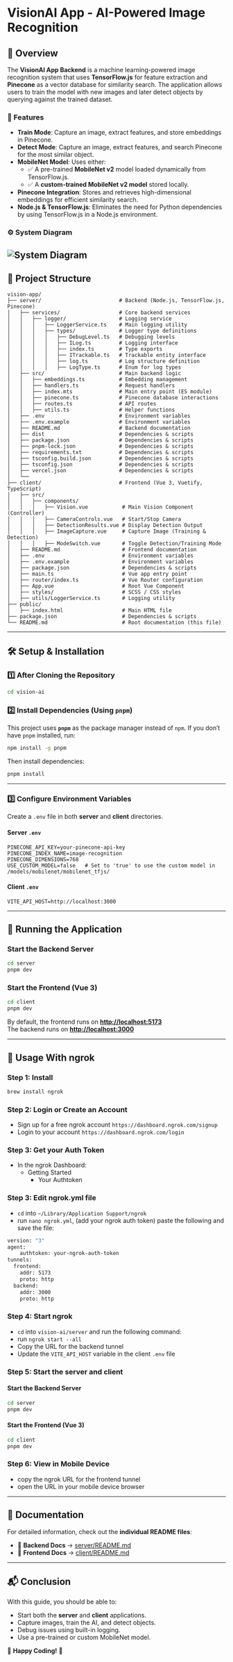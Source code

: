 # VisionAI App - AI-Powered Image Recognition

## 📌 Overview
The **VisionAI App Backend** is a machine learning-powered image recognition system that uses **TensorFlow.js** for feature extraction and **Pinecone** as a vector database for similarity search. The application allows users to train the model with new images and later detect objects by querying against the trained dataset.

### 🚀 Features
- **Train Mode**: Capture an image, extract features, and store embeddings in Pinecone.
- **Detect Mode**: Capture an image, extract features, and search Pinecone for the most similar object.
- **MobileNet Model**: Uses either:
   - ✅ A pre-trained **MobileNet v2** model loaded dynamically from TensorFlow.js.
   - ✅ A **custom-trained MobileNet v2 model** stored locally.
- **Pinecone Integration**: Stores and retrieves high-dimensional embeddings for efficient similarity search.
- **Node.js & TensorFlow.js**: Eliminates the need for Python dependencies by using TensorFlow.js in a Node.js environment.

### ⚙️ System Diagram
![System Diagram](server/docs/images/vision-ai-diagram.webp)
---

## 📂 Project Structure

```
vision-app/
├── server/                         # Backend (Node.js, TensorFlow.js, Pinecone)
│   ├── services/                   # Core backend services
│   │   ├── logger/                 # Logging service
│   │   │   ├── LoggerService.ts    # Main logging utility
│   │   │   ├── types/              # Logger type definitions
│   │   │   │   ├── DebugLevel.ts   # Debugging levels
│   │   │   │   ├── ILog.ts         # Logging interface
│   │   │   │   ├── index.ts        # Type exports
│   │   │   │   ├── ITrackable.ts   # Trackable entity interface
│   │   │   │   ├── log.ts          # Log structure definition
│   │   │   │   ├── LogType.ts      # Enum for log types
│   ├── src/                        # Main backend logic
│   │   ├── embeddings.ts           # Embedding management
│   │   ├── handlers.ts             # Request handlers
│   │   ├── index.mts               # Main entry point (ES module)
│   │   ├── pinecone.ts             # Pinecone database interactions
│   │   ├── routes.ts               # API routes
│   │   ├── utils.ts                # Helper functions
│   ├── .env                        # Environment variables
│   ├── .env.example                # Environment variables
│   ├── README.md                   # Backend documentation
│   ├── dist                        # Dependencies & scripts
│   ├── package.json                # Dependencies & scripts
│   ├── pnpm-lock.json              # Dependencies & scripts
│   ├── requirements.txt            # Dependencies & scripts
│   ├── tsconfig.build.json         # Dependencies & scripts
│   ├── tsconfig.json               # Dependencies & scripts
│   ├── vercel.json                 # Dependencies & scripts
│   └──
├── client/                         # Frontend (Vue 3, Vuetify, TypeScript)
│   ├── src/
│   │   ├── components/
│   │   │   ├── Vision.vue           # Main Vision Component (Controller)
│   │   │   ├── CameraControls.vue   # Start/Stop Camera
│   │   │   ├── DetectionResults.vue # Display Detection Output
│   │   │   ├── ImageCapture.vue     # Capture Image (Training & Detection)
│   │   │   ├── ModeSwitch.vue       # Toggle Detection/Training Mode
│   ├── README.md                    # Frontend documentation
│   ├── .env                         # Environment variables
│   ├── .env.example                 # Environment variables
│   ├── package.json                 # Dependencies & scripts
│   ├── main.ts                      # Vue app entry point
│   ├── router/index.ts              # Vue Router configuration
│   ├── App.vue                      # Root Vue Component
│   ├── styles/                      # SCSS / CSS styles
│   ├── utils/LoggerService.ts       # Logging utility
├── public/
│   ├── index.html                   # Main HTML file
├── package.json                     # Dependencies & scripts
└── README.md                        # Root documentation (this file)
```

---

## 🛠 Setup & Installation

### 1️⃣ After Cloning the Repository
```bash
cd vision-ai
```

### 2️⃣ Install Dependencies (**Using `pnpm`**)
This project uses **`pnpm`** as the package manager instead of `npm`. If you don’t have `pnpm` installed, run:

```bash
npm install -g pnpm
```

Then install dependencies:

```bash
pnpm install
```

---

### 3️⃣ Configure Environment Variables
Create a `.env` file in both **server** and **client** directories.

#### **Server `.env`**
```
PINECONE_API_KEY=your-pinecone-api-key
PINECONE_INDEX_NAME=image-recognition
PINECONE_DIMENSIONS=768
USE_CUSTOM_MODEL=false   # Set to 'true' to use the custom model in /models/mobilenet/mobilenet_tfjs/
```

#### **Client `.env`**
```
VITE_API_HOST=http://localhost:3000
```

---

## 🚀 Running the Application

### Start the **Backend Server**
```bash
cd server
pnpm dev
```

### Start the **Frontend (Vue 3)**
```bash
cd client
pnpm dev
```

By default, the frontend runs on **[http://localhost:5173](http://localhost:5173)**  
The backend runs on **[http://localhost:3000](http://localhost:8080)**

---

## 🎯 Usage With ngrok
### **Step 1: Install**
```bash
brew install ngrok
```

### **Step 2: Login or Create an Account** 
- Sign up for a free ngrok account `https://dashboard.ngrok.com/signup`
- Login to your account `https://dashboard.ngrok.com/login`

### **Step 3: Get your Auth Token**
- In the ngrok Dashboard:
  - Getting Started
    - Your Authtoken

### **Step 3: Edit ngrok.yml file**
- `cd` into `~/Library/Application Support/ngrok`
- run `nano ngrok.yml`, (add your ngrok auth token) paste the following and save the file:
```bash
version: "3"
agent:
    authtoken: your-ngrok-auth-token
tunnels:
  frontend:
    addr: 5173
    proto: http
  backend:
    addr: 3000
    proto: http
```

### **Step 4: Start ngrok**
- `cd` into `vision-ai/server` and run the following command:
- run `ngrok start --all`
- Copy the URL for the backend tunnel
- Update the `VITE_API_HOST` variable in the client `.env` file

### **Step 5: Start the server and client**
#### Start the **Backend Server**
```bash
cd server
pnpm dev
```

#### Start the **Frontend (Vue 3)**
```bash
cd client
pnpm dev
```

### **Step 6: View in Mobile Device**
- copy the ngrok URL for the frontend tunnel
- open the URL in your mobile device browser

---

## 📖 Documentation
For detailed information, check out the **individual README files**:

- 📜 **Backend Docs** → [server/README.md](server/README.md)
- 📜 **Frontend Docs** → [client/README.md](client/README.md)

---

## 📬 Conclusion
With this guide, you should be able to:
- Start both the **server** and **client** applications.
- Capture images, train the AI, and detect objects.
- Debug issues using built-in logging.
- Use a pre-trained or custom MobileNet model.

🚀 **Happy Coding!** 🎉
